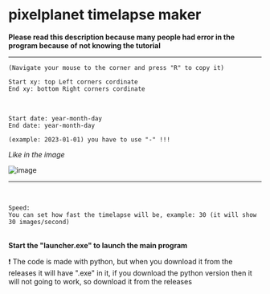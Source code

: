 # pixelplanet timelapse maker

<b> Please read this description because many people had error in the program because of not knowing the tutorial</b>

-----

```
(Navigate your mouse to the corner and press "R" to copy it)

Start xy: top Left corners cordinate
End xy: bottom Right corners cordinate
```
<br>

```
Start date: year-month-day 
End date: year-month-day

(example: 2023-01-01) you have to use "-" !!!
```
<em> Like in the image </em>

![image](https://github.com/Batyoaron/pixelplanet_timelapse_maker/assets/111697446/ca9d393f-ef71-48a3-9c77-030b3edf45d4)

-----

<br>

```
Speed:
You can set how fast the timelapse will be, example: 30 (it will show 30 images/second)
```
<br>
<b> Start the "launcher.exe" to launch the main program </b>

❗ The code is made with python, but when you download it from the releases it will have ".exe" in it, if you download the python version then it will not going to work, so download it from the releases 
